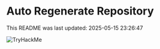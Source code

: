 # Auto Regenerate Repository

This README was last updated: 2025-05-15 23:26:47

 ![TryHackMe](https://tryhackme.com/badge/533634)